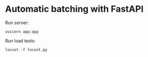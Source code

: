 # Automatic batching with FastAPI
Run server:
```
uvicorn app:app
```
Run load tests:
```
locust -f locust.py
```